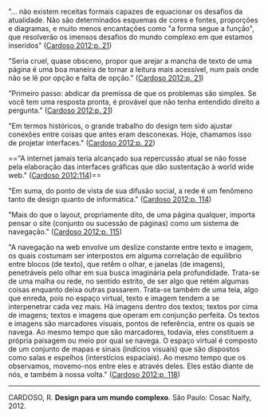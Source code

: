 "... não existem receitas formais capazes de equacionar os desafios da atualidade. Não são determinados esquemas de cores e fontes, proporções e diagramas, e muito menos encantações como "a forma segue a função", que resolverão os imensos desafios do mundo complexo em que estamos inseridos" ([Cardoso 2012:p. 21](zotero://open-pdf/library/items/EMU7VXXE?page=21))

"Seria cruel, quase obsceno, propor que arejar a mancha de texto de uma página é uma boa maneira de tornar a leitura mais acessível, num país onde não se lê por opção e falta de opção." ([Cardoso 2012:p. 21](zotero://open-pdf/library/items/EMU7VXXE?page=21))

"Primeiro passo: abdicar da premissa de que os problemas são simples. Se você tem uma resposta pronta, é provável que não tenha entendido direito a pergunta." ([Cardoso 2012:p. 21](zotero://open-pdf/library/items/EMU7VXXE?page=21))

"Em termos históricos, o grande trabalho do design tem sido ajustar conexões entre coisas que antes eram desconexas. Hoje, chamamos isso de projetar interfaces." ([Cardoso 2012:p. 22](zotero://open-pdf/library/items/EMU7VXXE?page=22))

=="A internet jamais teria alcançado sua repercussão atual se não fosse pela elaboração das interfaces gráficas que dão sustentação à world wide web." ([Cardoso 2012:114](zotero://open-pdf/library/items/EMU7VXXE?page=114))==

"Em suma, do ponto de vista de sua difusão social, a rede é um fenômeno tanto de design quanto de informática." ([Cardoso 2012:p. 114](zotero://open-pdf/library/items/EMU7VXXE?page=114))

"Mais do que o layout, propriamente dito, de uma página qualquer, importa pensar o site (conjunto ou sucessão de páginas) como um sistema de navegação." ([Cardoso 2012:p. 115](zotero://open-pdf/library/items/EMU7VXXE?page=115))

"A navegação na web envolve um deslize constante entre texto e imagem, os quais costumam ser interpostos em alguma correlação de equilíbrio entre blocos (de texto), que retêm o olhar, e janelas (de imagens), penetráveis pelo olhar em sua busca imaginária pela profundidade. Trata-se de uma malha ou rede, no sentido estrito, de ser algo que retém algumas coisas enquanto deixa outras passarem. Trata-se também de uma teia, algo que enreda, pois no espaço virtual, texto e imagem tendem a se interpenetrar cada vez mais. Há imagens dentro dos textos; textos por cima de imagens; textos e imagens que operam em conjunção perfeita. Os textos e imagens são marcadores visuais, pontos de referência, entre os quais se navega. Ao mesmo tempo que são marcadores, todavia, eles constituem a própria paisagem ou meio por qual se navega. O espaço virtual é composto de um conjunto de mapas e sinais (indícios visuais) que são dispostos como salas e espelhos (interstícios espaciais). Ao mesmo tempo que os observamos, movemo-nos entre eles e através deles. Eles estão diante de nós, e também à nossa volta." ([Cardoso 2012:p. 118](zotero://open-pdf/library/items/EMU7VXXE?page=118))


---
CARDOSO, R. **Design para um mundo complexo**. São Paulo: Cosac Naify, 2012.